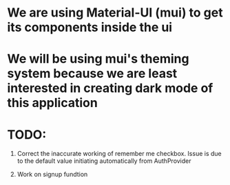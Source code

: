 # We are using Material-UI (mui) to get its components inside the ui
# We will be using mui's theming system because we are least interested in creating dark mode of this application


# TODO:

1. Correct the inaccurate working of remember me checkbox. Issue is due to the default value initiating automatically from AuthProvider

2. Work on signup fundtion
